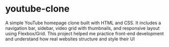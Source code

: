 # youtube-clone
A simple YouTube homepage clone built with HTML and CSS. It includes a navigation bar, sidebar, video grid with thumbnails, and responsive layout using Flexbox/Grid. This project helped me practice front-end development and understand how real websites structure and style their UI
